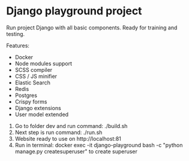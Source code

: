 # Django playground project

Run project Django with all basic components. Ready for training and testing.

Features:

* Docker
* Node modules support
* SCSS compiler
* CSS / JS minifier
* Elastic Search
* Redis
* Postgres
* Crispy forms
* Django extensions
* User model extended

1. Go to folder dev and run command: ./build.sh
2. Next step is run command: ./run.sh
3. Website ready to use on http://localhost:81
4. Run in terminal: docker exec -it django-playground bash -c "python manage.py createsuperuser" to create superuser